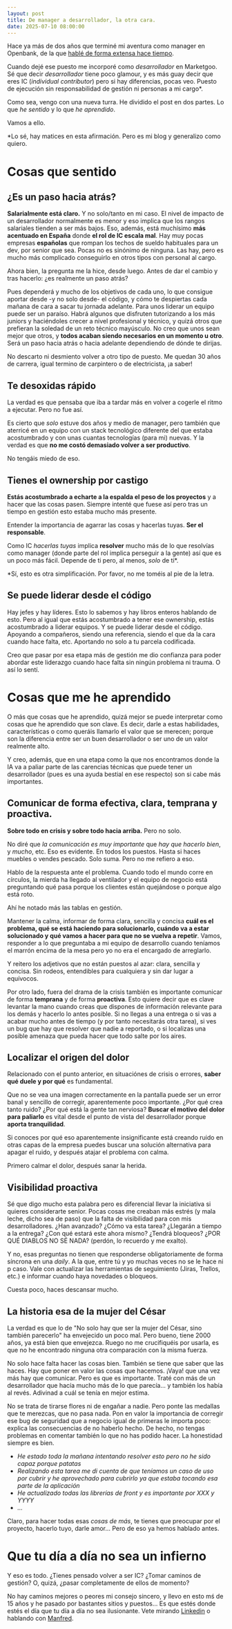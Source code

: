 ```yaml
---
layout: post
title: De manager a desarrollador, la otra cara.
date: 2025-07-10 08:00:00
---
```


Hace ya más de dos años que terminé mi aventura como manager en Openbank, de la que [hablé de forma extensa hace tiempo](https://www.samuelsolis.es/mi-experiencia-siendo-manager/).

Cuando dejé ese puesto me incorporé como _desarrollador_ en Marketgoo. Sé que decir _desarrollador_ tiene poco glamour,
y es más guay decir que eres IC (_individual contributor_) pero si hay diferencias, pocas veo. Puesto de ejecución sin responsabilidad de gestión ni personas a mi cargo*.

Como sea, vengo con una nueva turra. He dividido el post en dos partes. Lo que _he sentido_ y lo que _he aprendido_. 

Vamos a ello.

*Lo sé, hay matices en esta afirmación. Pero es mi blog y generalizo como quiero.

# Cosas que sentido

## ¿Es un paso hacia atrás?
**Salarialmente está claro.** Y no solo/tanto en mi caso. El nivel de impacto de un desarrollador normalmente es menor
y eso implica que los rangos salariales tienden a ser más bajos. Eso, además, está muchísimo **más acentuado en España**
donde **el rol de IC escala mal**. Hay muy pocas empresas **españolas** que rompan los techos de sueldo habituales
para un dev, por senior que sea. Pocas no es sinónimo de ninguna. Las hay, pero es mucho más complicado conseguirlo en otros tipos con personal al cargo.

Ahora bien, la pregunta me la hice, desde luego. Antes de dar el cambio y tras hacerlo: ¿es realmente un paso atrás? 

Pues dependerá y mucho de los objetivos de cada uno, lo que consigue aportar desde -y no solo desde- el código, 
y cómo te despiertas cada mañana de cara a sacar tu jornada adelante. Para unos liderar un equipo puede ser un paraíso. 
Habrá algunos que disfruten tutorizando a los más juniors y haciéndoles crecer a nivel profesional y técnico, y quizá 
otros que prefieran la soledad de un reto técnico mayúsculo. No creo que unos sean mejor que otros, y **todos acaban 
siendo necesarios en un momento u otro**. Será un paso hacia atrás o hacia adelante dependiendo de dónde te dirijas.

No descarto ni desmiento volver a otro tipo de puesto. Me quedan 30 años de carrera, 
igual termino de carpintero o de electricista, ¡a saber!

## Te desoxidas rápido
La verdad es que pensaba que iba a tardar más en volver a cogerle el ritmo a ejecutar. Pero no fue así.

Es cierto que _solo_ estuve dos años y medio de manager, pero también que aterricé en un equipo con un stack tecnológico
diferente del que estaba acostumbrado y con unas cuantas tecnologías (para mi) nuevas. Y la verdad es que **no me costó demasiado
volver a ser productivo**.

No tengáis miedo de eso.

## Tienes el ownership por castigo
**Estás acostumbrado a echarte a la espalda el peso de los proyectos** y a hacer que las cosas pasen. Siempre intenté que fuese
así pero tras un tiempo en gestión esto estaba mucho más presente. 

Entender la importancia de agarrar las cosas y hacerlas tuyas. **Ser el responsable**.

Como IC _hacerlas tuyas_ implica **resolver** mucho más de lo que resolvías como manager (donde parte del rol implica perseguir a la gente)
así que es un poco más fácil. Depende de ti pero, al menos, _solo_ de ti*.

*Sí, esto es otra simplificación. Por favor, no me toméis al pie de la letra.

## Se puede liderar desde el código
Hay jefes y hay líderes. Esto lo sabemos y hay libros enteros hablando de esto. Pero al igual que estás acostumbrado
a tener ese ownership, estás acostumbrado a liderar equipos. Y se puede liderar desde el código. Apoyando a compañeros,
siendo una referencia, siendo el que da la cara cuando hace falta, etc. Aportando no solo a tu parcela codificada.

Creo que pasar por esa etapa más de gestión me dio confianza para poder abordar este liderazgo cuando hace falta sin
ningún problema ni trauma. O así lo sentí.


# Cosas que me he aprendido

O más que cosas que he aprendido, quizá mejor se puede interpretar como cosas que he aprendido que son clave. Es decir,
darle a estas habilidades, características o como queráis llamarlo el valor que se merecen; porque son la diferencia
entre ser un buen desarrollador o ser uno de un valor realmente alto.

Y creo, además, que en una etapa como la que nos encontramos donde la IA va a paliar parte de las carencias técnicas 
que puede tener un desarrollador (pues es una ayuda bestial en ese respecto) son si cabe más importantes.

## Comunicar de forma efectiva, clara, temprana y proactiva.

**Sobre todo en crisis y sobre todo hacia arriba.** Pero no solo.

No diré que _la comunicación es muy importante_ que _hay que hacerlo bien_, y _mucho_, etc. Eso es evidente. En todos
los puestos. Hasta si haces muebles o vendes pescado. Solo suma. Pero no me refiero a eso.

Hablo de la respuesta ante el problema. Cuando todo el mundo corre en círculos, la mierda ha llegado al ventilador y
 el equipo de negocio está preguntando qué pasa porque los clientes están quejándose o porque algo está roto. 

Ahí he notado más las tablas en gestión.

Mantener la calma, informar de forma clara, sencilla y concisa **cuál es el problema, qué se está haciendo para
solucionarlo, cuándo va a estar solucionado y qué vamos a hacer para que no se vuelva a repetir**. Vamos, responder
a lo que preguntaba a mi equipo de desarrollo cuando teníamos el marrón encima de la mesa pero yo no era el encargado
de arreglarlo.

Y reitero los adjetivos que no están puestos al azar: clara, sencilla y concisa. Sin rodeos, 
entendibles para cualquiera y sin dar lugar a equívocos.

Por otro lado, fuera del drama de la crisis también es importante comunicar de forma **temprana** y de forma **proactiva**. 
Esto quiere decir que es clave levantar la mano cuando creas que dispones de información relevante para los demás y hacerlo
lo antes posible. Si no llegas a una entrega o si vas a acabar mucho antes de tiempo (y por tanto necesitarás otra tarea),
si ves un bug que hay que resolver que nadie a reportado, o si localizas una posible amenaza que pueda hacer que todo 
salte por los aires.

## Localizar el origen del dolor
Relacionado con el punto anterior, en situaciónes de crisis o errores, **saber qué duele y por qué** es fundamental.

Que no se vea una imagen correctamente en la pantalla puede ser un error banal y sencillo de corregir, aparentemente poco importante.
¿Por qué crea tanto ruido? ¿Por qué está la gente tan nerviosa? **Buscar el motivo del dolor para paliarlo** es vital
desde el punto de vista del desarrollador porque **aporta tranquilidad**. 

Si conoces por qué eso aparentemente insignificante está creando ruido en otras capas de la empresa puedes buscar una
solución alternativa para apagar el ruido, y después atajar el problema con calma.

Primero calmar el dolor, después sanar la herida. 

## Visibilidad proactiva
Sé que digo mucho esta palabra pero es diferencial llevar la iniciativa si quieres considerarte senior. 
Pocas cosas me creaban más estrés (y mala leche, dicho sea de paso) que la falta de visibilidad para con mis desarrolladores.
¿Han avanzado? ¿Cómo va esta tarea? ¿Llegarán a tiempo a la entrega? ¿Con qué estará este ahora mismo? ¿Tendrá bloqueos?
¿POR QUÉ DIABLOS NO SÉ NADA? (perdón, lo recuerdo y me exalto).

Y no, esas preguntas no tienen que responderse obligatoriamente de forma síncrona en una _daily_. A la que, entre tú y yo
muchas veces no se le hace ni p caso. Vale con actualizar las herramientas de seguimiento (Jiras, Trellos, etc.) e
informar cuando haya novedades o bloqueos.

Cuesta poco, haces descansar mucho.

## La historia esa de la mujer del César
La verdad es que lo de "No solo hay que ser la mujer del César, sino también parecerlo" ha envejecido un poco mal. Pero bueno,
tiene 2000 años, ya está bien que envejezca. Ruego no me crucifiquéis por usarla, es que no he encontrado ninguna otra 
comparación con la misma fuerza.

No solo hace falta hacer las cosas bien. También se tiene que saber que las haces. Hay que poner en valor las cosas que hacemos.
¡Vaya! que una vez más hay que comunicar. Pero es que es importante. Traté con más de un desarrollador que hacía mucho
más de lo que parecía... y también los había al revés. Adivinad a cuál se tenía en mejor estima.

No se trata de tirarse flores ni de engañar a nadie. Pero ponte las medallas que te merezcas, que no pasa nada. Pon en
valor la importancia de corregir ese bug de seguridad que a negocio igual de primeras le importa poco: explica 
las consecuencias de no haberlo hecho. De hecho, no tengas problemas en comentar también lo que no has podido hacer. La 
honestidad siempre es bien.

- _He estado toda la mañana intentando resolver esto pero no he sido capaz porque patatas_
- _Realizando esta tarea me di cuenta de que teníamos un caso de uso por cubrir y he aprovechado para cubrirlo ya que estaba tocando esa parte de la aplicación_
- _He actualizado todas las librerías de front y es importante por XXX y YYYY_
- _..._

Claro, para hacer todas esas _cosas de más_, te tienes que preocupar por el proyecto, hacerlo tuyo, darle amor... Pero
de eso ya hemos hablado antes.



# Que tu día a día no sea un infierno
Y eso es todo. ¿Tienes pensado volver a ser IC? ¿Tomar caminos de gestión? O, quizá, ¿pasar completamente de ellos de
momento? 

No hay caminos mejores o peores mi consejo sincero, y llevo en esto mś de 15 años y he pasado por bastantes sitios y puestos...
Es que estés donde estés el día que tu día a día no sea ilusionante. Vete mirando [Linkedin](https://www.linkedin.com/in/samuelsolisfuentes/) o hablando con [Manfred](https://www.getmanfred.com/).




